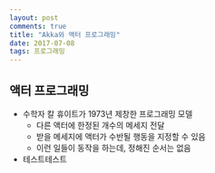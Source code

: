 ```yaml
---
layout: post
comments: true
title: "Akka와 액터 프로그래밍"
date: 2017-07-08
tags: 프로그래밍
---
```


## 액터 프로그래밍

-	수학자 칼 휴이트가 1973년 제창한 프로그래밍 모델
	-	다른 액터에 한정된 개수의 메세지 전달
	-	받을 메세지에 액터가 수반될 행동을 지정할 수 있음
	-	이런 일들이 동작을 하는데, 정해진 순서는 없음
- 테스트테스트

